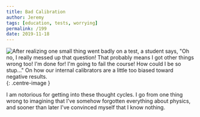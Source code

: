 ```yaml
---
title: Bad Calibration
author: Jeremy
tags: [education, tests, worrying]
permalink: /199
date: 2019-11-18
---
```


![After realizing one small thing went badly on a test, a student says, "Oh no, I really messed up that question! That probably means I got other things wrong too! I'm done for! I'm going to fail the course! How could I be so stup..." On how our internal calibrators are a little too biased toward negative results.](https://res.cloudinary.com/dh3hm8pb7/image/upload/c_scale,q_auto:best,w_615/v1535842782/Handwaving/Published/BadCalibration.png){: .centre-image }

I am notorious for getting into these thought cycles. I go from one thing wrong to imagining that I've somehow forgotten everything about physics, and sooner than later I've convinced myself that I know nothing.
